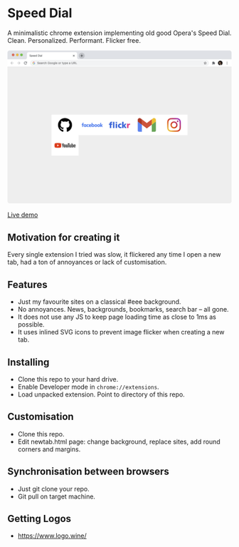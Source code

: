 # Speed Dial

A minimalistic chrome extension implementing old good Opera's Speed Dial.
Clean. Personalized. Performant. Flicker free.

![Chrome Preview](./preview/chrome.png)

[Live demo](https://azproduction.github.io/speed-dial/newtab.html)

## Motivation for creating it

Every single extension I tried was slow, it flickered any time I open a new tab,
had a ton of annoyances or lack of customisation.

## Features

 * Just my favourite sites on a classical #eee background.
 * No annoyances. News, backgrounds, bookmarks, search bar – all gone.
 * It does not use any JS to keep page loading time as close to 1ms as possible.
 * It uses inlined SVG icons to prevent image flicker when creating a new tab.

## Installing

 * Clone this repo to your hard drive.
 * Enable Developer mode in `chrome://extensions`.
 * Load unpacked extension. Point to directory of this repo.

## Customisation

 * Clone this repo.
 * Edit newtab.html page: change background, replace sites, add round corners and margins.

## Synchronisation between browsers

 * Just git clone your repo.
 * Git pull on target machine.

## Getting Logos

 * https://www.logo.wine/

